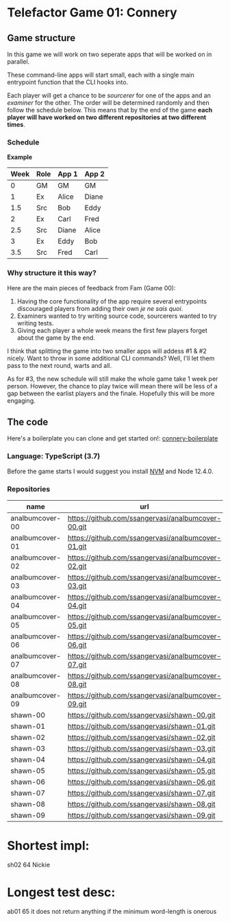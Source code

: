 # Telefactor Game 01: Connery

## Game structure

In this game we will work on two seperate apps that will be worked on in parallel.

These command-line apps will start small, each with a single main entrypoint function
that the CLI hooks into.

Each player will get a chance to be _sourcerer_ for one of the apps and an _examiner_
for the other. The order will be determined randomly and then follow the schedule below.
This means that by the end of the game **each player will have worked on two different repositories at two different times**.

### Schedule

**Example**

| Week | Role | App 1 | App 2 |
| ---  | ---  | ---   | ---   |
| 0    | GM   | GM    | GM    |
| 1    | Ex   | Alice | Diane |
| 1.5  | Src  | Bob   | Eddy  |
| 2    | Ex   | Carl  | Fred  |
| 2.5  | Src  | Diane | Alice |
| 3    | Ex   | Eddy  | Bob   |
| 3.5  | Src  | Fred  | Carl  |

### Why structure it this way?

Here are the main pieces of feedback from Fam (Game 00):

1. Having the core functionality of the app require several entrypoints discouraged
   players from adding their own _je ne sais quoi_.
2. Examiners wanted to try writing source code, sourcerers wanted to try writing tests.
3. Giving each player a whole week means the first few players forget about the game by the end.

I think that splitting the game into two smaller apps will addess #1 & #2 nicely.
Want to throw in some additional CLI commands? Well, I'll let them pass to the next
round, warts and all.

As for #3, the new schedule will still make the whole game take 1 week per person.
However, the chance to play twice will mean there will be less of a gap between the
earlist players and the finale. Hopefully this will be more engaging.

## The code

Here's a boilerplate you can clone and get started on!: [connery-boilerplate](https://github.com/telefactor/connery-boilerplate)

### Language: TypeScript (3.7)

Before the game starts I would suggest you install [NVM](http://nvm.sh) and Node 12.4.0.

### Repositories

|name|url|
|--  |-- |
|analbumcover-00 |https://github.com/ssangervasi/analbumcover-00.git|
|analbumcover-01 |https://github.com/ssangervasi/analbumcover-01.git|
|analbumcover-02 |https://github.com/ssangervasi/analbumcover-02.git|
|analbumcover-03 |https://github.com/ssangervasi/analbumcover-03.git|
|analbumcover-04 |https://github.com/ssangervasi/analbumcover-04.git|
|analbumcover-05 |https://github.com/ssangervasi/analbumcover-05.git|
|analbumcover-06 |https://github.com/ssangervasi/analbumcover-06.git|
|analbumcover-07 |https://github.com/ssangervasi/analbumcover-07.git|
|analbumcover-08 |https://github.com/ssangervasi/analbumcover-08.git|
|analbumcover-09 |https://github.com/ssangervasi/analbumcover-09.git|
|shawn-00 |https://github.com/ssangervasi/shawn-00.git|
|shawn-01 |https://github.com/ssangervasi/shawn-01.git|
|shawn-02 |https://github.com/ssangervasi/shawn-02.git|
|shawn-03 |https://github.com/ssangervasi/shawn-03.git|
|shawn-04 |https://github.com/ssangervasi/shawn-04.git|
|shawn-05 |https://github.com/ssangervasi/shawn-05.git|
|shawn-06 |https://github.com/ssangervasi/shawn-06.git|
|shawn-07 |https://github.com/ssangervasi/shawn-07.git|
|shawn-08 |https://github.com/ssangervasi/shawn-08.git|
|shawn-09 |https://github.com/ssangervasi/shawn-09.git|


# Shortest impl:
sh02 	64
Nickie

# Longest test desc:
ab01 65
it does not return anything if the minimum word-length is onerous

